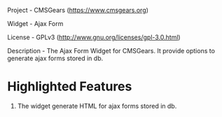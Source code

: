 Project 	- CMSGears (https://www.cmsgears.org)

Widget  	- Ajax Form

License 	- GPLv3 (http://www.gnu.org/licenses/gpl-3.0.html)

Description - The Ajax Form Widget for CMSGears. It provide options to generate ajax forms stored in db.

Highlighted Features
=========================================
1. The widget generate HTML for ajax forms stored in db.
